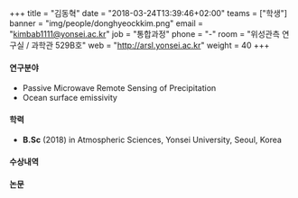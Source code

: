 ﻿+++
title = "김동혁"
date = "2018-03-24T13:39:46+02:00"
teams = ["학생"]
banner = "img/people/donghyeockkim.png"
email = "kimbab1111@yonsei.ac.kr"
job = "통합과정"
phone = "-"
room = "위성관측 연구실 / 과학관 529B호"
web = "http://arsl.yonsei.ac.kr"
weight = 40
+++

#### 연구분야
+ Passive Microwave Remote Sensing of Precipitation
+ Ocean surface emissivity

#### 학력
 + **B.Sc** (2018) in Atmospheric Sciences, Yonsei University, Seoul, Korea

#### 수상내역


#### 논문

